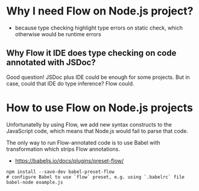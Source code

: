 # Why I need Flow on Node.js project?

- because type checking highlight type errors on static check, which otherwise would be runtime errors

## Why Flow it IDE does type checking on code annotated with JSDoc?

Good question! JSDoc plus IDE could be enough for some projects. But in case, could that IDE do type inference? Flow could.

# How to use Flow on Node.js projects

Unfortunatelly by using Flow, we add new syntax constructs to the JavaScript code, which means that Node.js would fail to parse that code.

The only way to run Flow-annotated code is to use Babel with transformation which strips Flow annotations.

- https://babeljs.io/docs/plugins/preset-flow/

```
npm install --save-dev babel-preset-flow
# configure Babel to use `flow` preset, e.g. using `.babelrc` file
babel-node example.js
```
